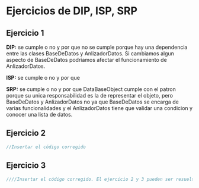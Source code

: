 # Ejercicios de DIP, ISP, SRP
## Ejercicio 1 

**DIP:** se cumple o no y por que
no se cumple porque hay una dependencia entre las clases BaseDeDatos y AnlizadorDatos. Si cambiamos algun aspecto de BaseDeDatos podríamos afectar el funcionamiento de AnlizadorDatos.

**ISP:** se cumple o no y por que

**SRP:** se cumple o no y por que
DataBaseObject cumple con el patron porque su unica responsabilidad es la de representar el objeto, pero BaseDeDatos y AnlizadorDatos no ya que BaseDeDatos se encarga de varias funcionalidades y el AnlizadorDatos tiene que validar una condicion y conocer una lista de datos.

## Ejercicio 2

```cs
//Insertar el código corregido

```
## Ejercicio 3 

```cs
////Insertar el código corregido. El ejercicio 2 y 3 pueden ser resueltos de forma conjunta

```